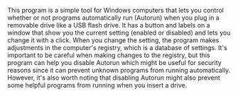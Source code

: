 
This program is a simple tool for Windows computers that lets you control whether or not programs automatically run (Autorun) when you plug in a removable drive like a USB flash drive. It has a button and labels on a window that show you the current setting (enabled or disabled) and lets you change it with a click. When you change the setting, the program makes adjustments in the computer's registry, which is a database of settings. It's important to be careful when making changes to the registry, but this program can help you disable Autorun which might be useful for security reasons since it can prevent unknown programs from running automatically. However, it's also worth noting that disabling Autorun might also prevent some helpful programs from running when you insert a drive.
